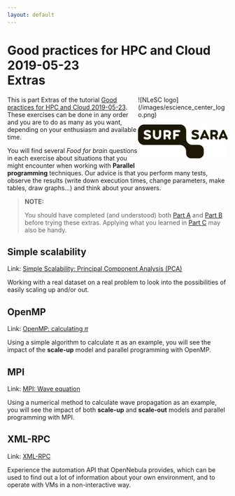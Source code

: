 ```yaml
---
layout: default
---
```


# Good practices for HPC and Cloud 2019-05-23 <br/> Extras

<div style="float:right;max-width:205px;" markdown="1">
![NLeSC logo](/images/escience_center_logo.png)

![SURFsara logo](/images/SURFsara_logo.png)
</div>

This is part Extras of the tutorial [Good practices for HPC and Cloud 2019-05-23](.). These exercises can be done in any order and you are to do as many as you want, depending on your enthusiasm and available time.

You will find several _Food for brain_ questions in each exercise about situations that you might encounter when working with **Parallel programming** techniques. Our advice is that you perform many tests, observe the results (write down execution times, change parameters, make tables, draw graphs...) and think about your answers.

>**NOTE:**
>
> You should have completed (and understood) both [Part A](partA) and [Part B](partB) before trying these extras. Applying what you learned in [Part C](partC) may also be handy.

## Simple scalability

Link: [Simple Scalability: Principal Component Analysis (PCA)](PCA)
  
  Working with a real dataset on a real problem to look into the possibilities of easily scaling up and/or out.

## OpenMP

Link: [OpenMP: calculating _&pi;_](OpenMP)
  
  Using a simple algorithm to calculate _&pi;_ as an example, you will see the impact of the **scale-up** model and parallel programming with OpenMP.

## MPI

Link: [MPI: Wave equation](MPI)

  Using a numerical method to calculate wave propagation as an example, you will see the impact of both **scale-up** and **scale-out** models and parallel programming with MPI.
  
## XML-RPC

Link: [XML-RPC](XMLRPC)
  
  Experience the automation API that OpenNebula provides, which can be used to find out a lot of information about your own environment, and to operate with VMs in a non-interactive way.